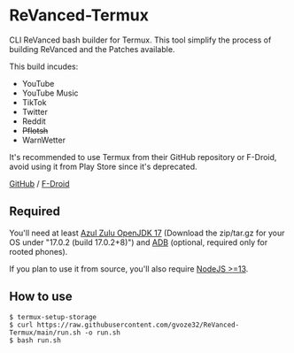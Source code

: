 # ReVanced-Termux
CLI ReVanced bash builder for Termux. This tool simplify the process of building ReVanced and the Patches available.

This build incudes:
- YouTube
- YouTube Music
- TikTok
- Twitter
- Reddit
- ~~Pflotsh~~
- WarnWetter

It's recommended to use Termux from their GitHub repository or F-Droid, avoid using it from Play Store since it's deprecated.

[GitHub](https://github.com/termux/termux-app/releases) / [F-Droid](https://f-droid.org/en/packages/com.termux/)

## Required

You'll need at least [Azul Zulu OpenJDK 17](https://www.azul.com/downloads/?version=java-17-lts&package=jdk) \(Download the zip/tar.gz for your OS under "17.0.2 (build 17.0.2+8)"\) and [ADB](https://developer.android.com/studio/command-line/adb) (optional, required only for rooted phones).

If you plan to use it from source, you'll also require [NodeJS >=13](https://nodejs.org/).

## How to use

```
$ termux-setup-storage
$ curl https://raw.githubusercontent.com/gvoze32/ReVanced-Termux/main/run.sh -o run.sh
$ bash run.sh
```
